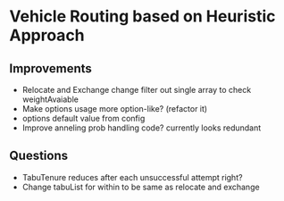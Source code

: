 # Vehicle Routing based on Heuristic Approach

## Improvements

- Relocate and Exchange change filter out single array to check weightAvaiable
- Make options usage more option-like? (refactor it)
- options default value from config
- Improve anneling prob handling code? currently looks redundant

## Questions

- TabuTenure reduces after each unsuccessful attempt right?
- Change tabuList for within to be same as relocate and exchange
